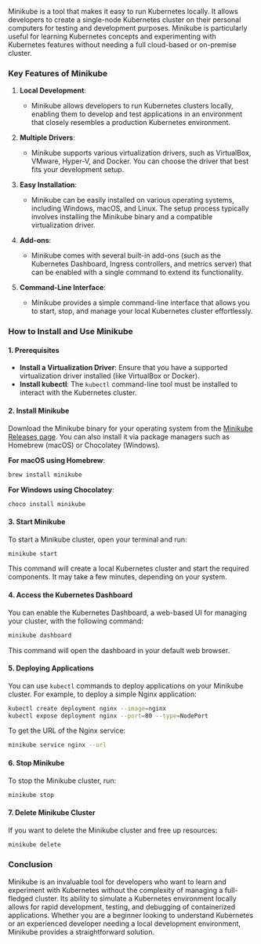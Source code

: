 Minikube is a tool that makes it easy to run Kubernetes locally. It allows developers to create a single-node Kubernetes cluster on their personal computers for testing and development purposes. Minikube is particularly useful for learning Kubernetes concepts and experimenting with Kubernetes features without needing a full cloud-based or on-premise cluster.

### Key Features of Minikube

1. **Local Development**:
   - Minikube allows developers to run Kubernetes clusters locally, enabling them to develop and test applications in an environment that closely resembles a production Kubernetes environment.

2. **Multiple Drivers**:
   - Minikube supports various virtualization drivers, such as VirtualBox, VMware, Hyper-V, and Docker. You can choose the driver that best fits your development setup.

3. **Easy Installation**:
   - Minikube can be easily installed on various operating systems, including Windows, macOS, and Linux. The setup process typically involves installing the Minikube binary and a compatible virtualization driver.

4. **Add-ons**:
   - Minikube comes with several built-in add-ons (such as the Kubernetes Dashboard, Ingress controllers, and metrics server) that can be enabled with a single command to extend its functionality.

5. **Command-Line Interface**:
   - Minikube provides a simple command-line interface that allows you to start, stop, and manage your local Kubernetes cluster effortlessly.

### How to Install and Use Minikube

#### 1. Prerequisites

- **Install a Virtualization Driver**: Ensure that you have a supported virtualization driver installed (like VirtualBox or Docker).
- **Install kubectl**: The `kubectl` command-line tool must be installed to interact with the Kubernetes cluster.

#### 2. Install Minikube

Download the Minikube binary for your operating system from the [Minikube Releases page](https://github.com/kubernetes/minikube/releases). You can also install it via package managers such as Homebrew (macOS) or Chocolatey (Windows).

**For macOS using Homebrew**:
```bash
brew install minikube
```

**For Windows using Chocolatey**:
```bash
choco install minikube
```

#### 3. Start Minikube

To start a Minikube cluster, open your terminal and run:

```bash
minikube start
```

This command will create a local Kubernetes cluster and start the required components. It may take a few minutes, depending on your system.

#### 4. Access the Kubernetes Dashboard

You can enable the Kubernetes Dashboard, a web-based UI for managing your cluster, with the following command:

```bash
minikube dashboard
```

This command will open the dashboard in your default web browser.

#### 5. Deploying Applications

You can use `kubectl` commands to deploy applications on your Minikube cluster. For example, to deploy a simple Nginx application:

```bash
kubectl create deployment nginx --image=nginx
kubectl expose deployment nginx --port=80 --type=NodePort
```

To get the URL of the Nginx service:

```bash
minikube service nginx --url
```

#### 6. Stop Minikube

To stop the Minikube cluster, run:

```bash
minikube stop
```

#### 7. Delete Minikube Cluster

If you want to delete the Minikube cluster and free up resources:

```bash
minikube delete
```

### Conclusion

Minikube is an invaluable tool for developers who want to learn and experiment with Kubernetes without the complexity of managing a full-fledged cluster. Its ability to simulate a Kubernetes environment locally allows for rapid development, testing, and debugging of containerized applications. Whether you are a beginner looking to understand Kubernetes or an experienced developer needing a local development environment, Minikube provides a straightforward solution.
